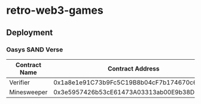 # retro-web3-games

## Deployment

### Oasys SAND Verse

Contract Name | Contract Address 
--- | --- 
Verifier | 0x1a8e1e91C73b9Fc5C19B8b04cF7b174670c6f6B7
Minesweeper | 0x3e5957426b53cE61473A03313ab00E9b38D1394b
